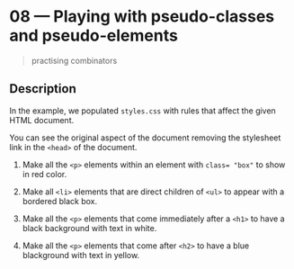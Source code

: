 # 08 &mdash; Playing with pseudo-classes and pseudo-elements
> practising combinators

## Description

In the example, we populated `styles.css` with rules that affect the given HTML document.

You can see the original aspect of the document removing the stylesheet link in the `<head>` of the document.

1. Make all the `<p>` elements within an element with `class= "box"` to show in red color.

2. Make all `<li>` elements that are direct children of `<ul>` to appear with a bordered black box.

3. Make all the `<p>` elements that come immediately after a `<h1>` to have a black background with text in white.

4. Make all the `<p>` elements that come after `<h2>` to have a blue blackground with text in yellow.